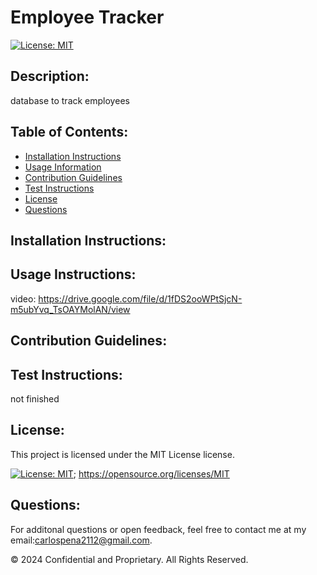 # Employee Tracker
  
  [![License: MIT](https://img.shields.io/badge/License-MIT-yellow.svg)](https://opensource.org/licenses/MIT)
  
  ## Description:
  database to track employees
  
  ## Table of Contents:
  - [Installation Instructions](#Installation-Instructions)
  - [Usage Information](#Usage-Information)
  - [Contribution Guidelines](#Contribution-Guidelines)
  - [Test Instructions](#Test-Instructions)
  - [License](#License)
  - [Questions](#Questions)

  ## Installation Instructions:
  
  
  ## Usage Instructions:
  video: https://drive.google.com/file/d/1fDS2ooWPtSjcN-m5ubYvq_TsOAYMolAN/view
  
  
  
  ## Contribution Guidelines:
  
  
  ## Test Instructions:
  not finished
  
  ## License:
  
  This project is licensed under the MIT License license.
  
  [![License: MIT](https://img.shields.io/badge/License-MIT-yellow.svg)](https://opensource.org/licenses/MIT);
  https://opensource.org/licenses/MIT
  
  ## Questions:
  For additonal questions or open feedback, feel free to contact me at my email:carlospena2112@gmail.com.
  
  © 2024 Confidential and Proprietary. All Rights Reserved.
